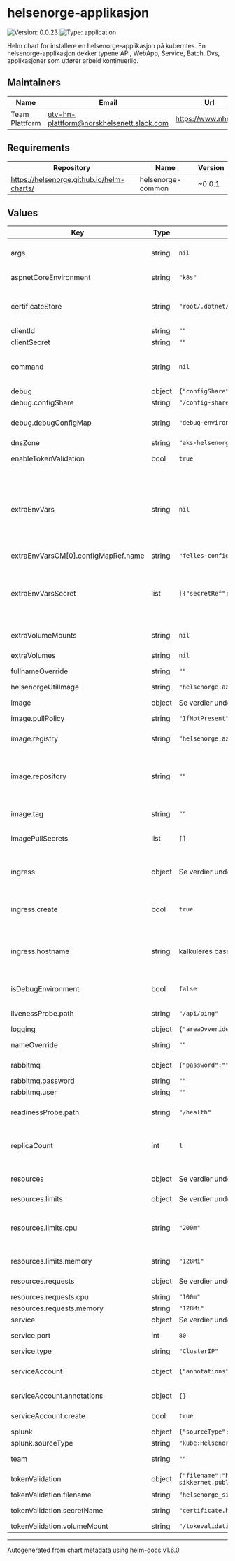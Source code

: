 # helsenorge-applikasjon

![Version: 0.0.23](https://img.shields.io/badge/Version-0.0.23-informational?style=flat-square) ![Type: application](https://img.shields.io/badge/Type-application-informational?style=flat-square)

Helm chart for installere en helsenorge-applikasjon på kuberntes. En helsenorge-applikasjon dekker typene API, WebApp, Service, Batch. Dvs, applikasjoner som utfører arbeid kontinuerlig.

## Maintainers

| Name | Email | Url |
| ---- | ------ | --- |
| Team Plattform | utv-hn-plattform@norskhelsenett.slack.com | https://www.nhn.no/ |

## Requirements

| Repository | Name | Version |
|------------|------|---------|
| https://helsenorge.github.io/helm-charts/ | helsenorge-common | ~0.0.1 |

## Values

| Key | Type | Default | Description |
|-----|------|---------|-------------|
| args | string | `nil` | Ovveride default container args - Les mer om Command and Arguments for kontainere [her](https://kubernetes.io/docs/tasks/inject-data-application/define-command-argument-container/). |
| aspnetCoreEnvironment | string | `"k8s"` | setter ASPNETCORE_ENVIRONMENT environment-variabelen i pod |
| certificateStore | string | `"root/.dotnet/corefx/cryptography/x509stores/my"` | Path til certificate-store som sertifikater installeres til ved bruk av [certificate tool](https://github.com/gsoft-inc/dotnet-certificate-tool). Fallback plassering for [CurrentUser\My](https://docs.microsoft.com/nb-no/dotnet/standard/security/cross-platform-cryptography#the-my-store) på linux.  |
| clientId | string | `""` | ClientId for applikasjonen |
| clientSecret | string | `""` | Tilhørende secret |
| command | string | `nil` | Ovveride default container command - defaulter til "dotnet" - Les mer om Command and Arguments for kontainere [her](https://kubernetes.io/docs/tasks/inject-data-application/define-command-argument-container/). |
| debug | object | `{"configShare":"/config-share/","debugConfigMap":"debug-environment"}` | Debugmodus - Settings for debugmodus |
| debug.configShare | string | `"/config-share/"` | Path til hvor debug-fil mountes i pod'en. |
| debug.debugConfigMap | string | `"debug-environment"` | Navn på config-map som inneholder debug-dll. Denne må eksistere i namespace fra før. |
| dnsZone | string | `"aks-helsenorge.utvikling"` | Dns-sonen til miljøet. |
| enableTokenValidation | bool | `true` | Muligjor tokenvalidering i applikasjonen ved å tilgjengeliggjøre sertifikatet i podden. |
| extraEnvVars | string | `nil` | Environment variabler som tilgjengeliggjøres podden - Brukes for å overstyre config-settings Skrives på formen key: value Husk å bruke prefix HN_ for at environment-variabelen skal leses inn av config-systemet HN_ConfigurationSettings_Connectionstring: "Server=sql;Database=databaename;User Id=user;Password=password;" |
| extraEnvVarsCM[0].configMapRef.name | string | `"felles-config"` |  |
| extraEnvVarsSecret | list | `[{"secretRef":{"name":"felles-config"}}]` | Navn på eksisterende secret som inneholder extra env-vars - må skrives på formen for en gyldig secretRef og secret må eksistere fra før. Hvis du legger til flere, husk å bevare eventuelle defaults ved å ekplisitt definere i tillegg i din values-fil. - secretRef:    name: mysecret |
| extraVolumeMounts | string | `nil` | Definisjon på extra volume mount som skal mountes til podden |
| extraVolumes | string | `nil` | Definisjon på extra volume som skal tilgjengeliggjøres til deploymenten |
| fullnameOverride | string | `""` | Overrider navn på chart.  |
| helsenorgeUtilImage | string | `"helsenorge.azurecr.io/utils/certificate-tool:0.1"` | Image som inneholder diverse utils. Benyttes for installasjon av sertifikater. |
| image | object | Se verdier under | Beskriver imaget til applikasjonen |
| image.pullPolicy | string | `"IfNotPresent"` | Kubernetes image pull-policy. Les mer om image pull policy [her](https://kubernetes.io/docs/concepts/containers/images/#image-pull-policy). |
| image.registry | string | `"helsenorge.azurecr.io"` | Fra hvilket container registry skal imaget hentes.  |
| image.repository | string | `""` | Navn på imaget som skal deployes. Hvis ikke definert, settes til det samme som navnet på applikasjonen basert på releaename+applikasjonsnavn, eg configuration-internalapi. TODO: gjøre det mulig å overstyre repository |
| image.tag | string | `""` | tag identifiserer versjonen på imaget som skal deployes  |
| imagePullSecrets | list | `[]` | Referanse til secret som inneholder nøkler for å få kontakt med private container registry (hvis dette er i bruk) |
| ingress | object | Se verdier under | Beskriver hvordan komponenten skal eksponeres ut av clustert, slik at komponenten kan konsumeres av ressurser utenfor clusteret.  Les mer [her](https://kubernetes.io/docs/concepts/services-networking/ingress/). |
| ingress.create | bool | `true` | Bestemmer om en ingress skal opprettes eller ikke, false betyr at ingen ingress opprettes og komponenten kan ikke nås utenfra clusteret. |
| ingress.hostname | string | kalkuleres basert på apinavn og miljo | Bestemmer hvilket hostname ingress skal lytte på. Eks configuration-internalapi-mas01.helsenorge.utvikling. Trenger ikke overstyres med mindre man skal teste noe spesielt |
| isDebugEnvironment | bool | `false` | Debugmodus - Skrur på debug-modus i miljøet. Krever at debug.dll config-map er tilgjengelig i miljøet. |
| livenessProbe.path | string | `"/api/ping"` | [Liveness probe](https://kubernetes.io/docs/concepts/workloads/pods/pod-lifecycle/#types-of-probe) indikerer om containeren kjører ved å gjøre et http kall mot gitt path. |
| logging | object | `{"areaOvveride":""}` | Logging |
| nameOverride | string | `""` | Overrider navn på chart. Beholder release-navnet |
| rabbitmq | object | `{"password":"","user":""}` | Messagings settings - Blir tilgjengeliggjort som environment-variabler i pod |
| rabbitmq.password | string | `""` | Passord |
| rabbitmq.user | string | `""` | Bruker |
| readinessProbe.path | string | `"/health"` | [Readiness probe](https://kubernetes.io/docs/concepts/workloads/pods/pod-lifecycle/#types-of-probe) indikerer om containeren er klar for å motta requests ved å gjøre et http kall mot gitt path |
| replicaCount | int | `1` | Antall containere som kjører apiet. Disse lastbalanseres automatisk, men flere containere krever mer ressurser av clusteret. Bør overstyrers i høyere miljøer. |
| resources | object | Se verdier under | Beskriver hvor mye ressurser en pod som kjører koden skal få tilgang til. Les mer om konseptene [her](https://kubernetes.io/docs/concepts/configuration/manage-resources-containers/#requests-and-limits). |
| resources.limits | object | Se verdier under | Hvor mye ressurser er poden begrenset til. |
| resources.limits.cpu | string | `"200m"` | [Limits and requests for CPU resources are measured in cpu units. One cpu, in Kubernetes, is equivalent to 1 vCPU/Core for cloud providers and 1 hyperthread on bare-metal Intel processors](https://kubernetes.io/docs/concepts/configuration/manage-resources-containers/#meaning-of-cpu). |
| resources.limits.memory | string | `"128Mi"` | [Limits and requests for memory are measured in bytes.](https://kubernetes.io/docs/concepts/configuration/manage-resources-containers/#meaning-of-memory). |
| resources.requests | object | Se verdier under | Hvor mye ressurser poden minimum trenger. |
| resources.requests.cpu | string | `"100m"` | Samme som under resources.limits. |
| resources.requests.memory | string | `"128Mi"` | Samme som under resources.limits. |
| service | object | Se verdier under | Servicen som eksponerer apiet ut i klusteret. |
| service.port | int | `80` | Port servicen eksponerer apiet på ut i clusteret. |
| service.type | string | `"ClusterIP"` | Type service. Les mer [her](https://kubernetes.io/docs/concepts/services-networking/service/#publishing-services-service-types). |
| serviceAccount | object | `{"annotations":{},"create":true}` | Kubernetes service-konto for losningsomraade. Les mer [her](https://kubernetes.io/docs/tasks/configure-pod-container/configure-service-account/). Navn settes til det samme som applikasjon. |
| serviceAccount.annotations | object | `{}` | Spesifikke annoteringer som skal legges til servicekontoen (todo). |
| serviceAccount.create | bool | `true` | Spesifiserer om en service-konto skal opprettes. |
| splunk | object | `{"sourceType":"kube:Helsenorge"}` | Splunk |
| splunk.sourceType | string | `"kube:Helsenorge"` | Setter SourceType på loggene i splunk |
| team | string | `""` | Ansvarlig team for losningsomraade - eks "Plattform".  |
| tokenValidation | object | `{"filename":"helsenorge_sikkerhet_public.pem","secretName":"certificate.helsenorge-sikkerhet.public","volumeMount":"/tokevalidation-cert"}` | Informasjon om tokenvalideringssertifikatet i miljoet. |
| tokenValidation.filename | string | `"helsenorge_sikkerhet_public.pem"` | Navn på filen som inneholder sertifikatet |
| tokenValidation.secretName | string | `"certificate.helsenorge-sikkerhet.public"` | Navn på secret som inneholder sertifikatet.  Denne må eksistere i namespace fra før. |
| tokenValidation.volumeMount | string | `"/tokevalidation-cert"` | Path til hvor sertifikatet mountes i pod'en |

----------------------------------------------
Autogenerated from chart metadata using [helm-docs v1.6.0](https://github.com/norwoodj/helm-docs/releases/v1.6.0)
